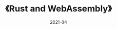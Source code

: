 ---
title: 《Rust and WebAssembly》
page: readings
score: 4
comment: 介绍了 Rust 语言与 Wasm 相关的内容
date: 2021-04
douban: https://rustwasm.github.io/docs/book/
tags: 
- Rust
---
